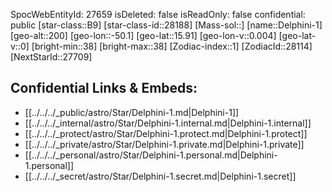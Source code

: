 ﻿---
location: [15.91,-50.1,200]
type: Station
tags:
- astro/Star

---
SpocWebEntityId: 27659
isDeleted: false
isReadOnly: false
confidential: public
[star-class::B9]
[star-class-id::28188]
[Mass-sol::]
[name::Delphini-1]
[geo-alt::200]
[geo-lon::-50.1]
[geo-lat::15.91]
[geo-lon-v::0.004]
[geo-lat-v::0]
[bright-min::38]
[bright-max::38]
[Zodiac-index::1]
[ZodiacId::28114]
[NextStarId::27709]



## Confidential Links & Embeds: 
- [[../../../_public/astro/Star/Delphini-1.md|Delphini-1]] 
- [[../../../_internal/astro/Star/Delphini-1.internal.md|Delphini-1.internal]] 
- [[../../../_protect/astro/Star/Delphini-1.protect.md|Delphini-1.protect]] 
- [[../../../_private/astro/Star/Delphini-1.private.md|Delphini-1.private]] 
- [[../../../_personal/astro/Star/Delphini-1.personal.md|Delphini-1.personal]] 
- [[../../../_secret/astro/Star/Delphini-1.secret.md|Delphini-1.secret]]

